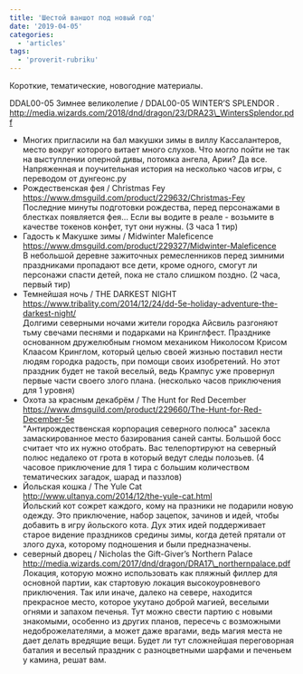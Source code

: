 ```yaml
---
title: 'Шестой ваншот под новый год'
date: '2019-04-05'
categories:
  - 'articles'
tags:
  - 'proverit-rubriku'
---
```


Короткие, тематические, новогодние материалы.

DDAL00-05 Зимнее великолепие / DDAL00-05 WINTER’S SPLENDOR .  
http://media.wizards.com/2018/dnd/dragon/23/DRA23\_WintersSplendor.pdf

- Многих пригласили на бал макушки зимы в виллу Кассалантеров, место вокруг которого витает много слухов. Что могло пойти не так на выступлении оперной дивы, потомка ангела, Арии? Да все. Напряженная и поучительная история на несколько часов игры, с переводом от дунгеонс.ру
- Рождественская фея / Christmas Fey  
   https://www.dmsguild.com/product/229632/Christmas-Fey  
   Последние минуты подготовки рождества, перед персонажами в блестках появляется фея… Если вы водите в реале - возьмите в качестве токенов конфет, тут они нужны. (3 часа 1 тир)
- Гадость к Макушке зимы / Midwinter Maleficence  
   https://www.dmsguild.com/product/229327/Midwinter-Maleficence  
   В небольшой деревне зажиточных ремесленников перед зимними праздниками пропадают все дети, кроме одного, смогут ли персонажи спасти детей, пока не стало слишком поздно. (2 часа, первый тир)
- Темнейшая ночь / THE DARKEST NIGHT  
   https://www.tribality.com/2014/12/24/dd-5e-holiday-adventure-the-darkest-night/  
   Долгими северными ночами жители городка Айсвиль разгоняют тьму свечами песнями и подарками на Кринглфест. Празднике основанном дружелюбным гномом механиком Николосом Крисом Клаасом Кринглом, который целью своей жизнью поставил нести людям городка радость, при помощи своих изобретений. Но этот праздник будет не такой веселый, ведь Крампус уже провернул первые части своего злого плана. (несколько часов приключения для 1 уровня)
- Охота за красным декабрём / The Hunt for Red December  
   https://www.dmsguild.com/product/229660/The-Hunt-for-Red-December-5e  
   "Антирождественская корпорация северного полюса" засекла замаскированное место базирования саней санты. Большой босс считает что их нужно отобрать. Вас телепортируют на северный полюс недалеко от грота в который ведут следы полозьев. (4 часовое приключение для 1 тира с большим количеством тематических загадок, шарад и паззлов)
- Йольская кошка / The Yule Cat  
   http://www.ultanya.com/2014/12/the-yule-cat.html  
   Йольский кот сожрет каждого, кому на празники не подарили новую одежду. Это приключение, набор зацепок, зачинов и идей, чтобы добавить в игру йольского кота. Дух этих идей поддерживает старое видение праздников средины зимы, когда детей прятали от злого духа, которому подношения и были предназначены.
- северный дворец / Nicholas the Gift-Giver’s Northern Palace  
   http://media.wizards.com/2017/dnd/dragon/DRA17\_northernpalace.pdf  
   Локация, которую можно использовать как пляжный филлер для основной партии, как стартовую локация высокоуровневого приключения. Так или иначе, далеко на севере, находится прекрасное место, которое укутано доброй магией, веселыми огнями и запахом печенья. Тут можно свести партию с новыми знакомыми, особенно из других планов, пересечь с возможными недоброжелателями, а может даже врагами, ведь магия места не дает делать вредящие вещи. Будет ли тут сложнейшая переговорная баталия и веселый праздник с разноцветными шарфами и печеньем у камина, решат вам.
